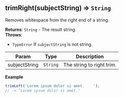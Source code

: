 <a name="trimRight"></a>

## trimRight(subjectString) ⇒ <code>String</code>
Removes whitespace from the right end of a string.

**Returns**: <code>String</code> - The result string.  
**Throws**:

- <code>TypeError</code> If `subjectString` is not string.


| Param | Type | Description |
| --- | --- | --- |
| subjectString | <code>String</code> | The string to right trim. |

**Example**  
```js
trimLeft('Lorem ipsum dolor si amet.    ');
// -> 'Lorem ipsum dolor si amet.'
```
